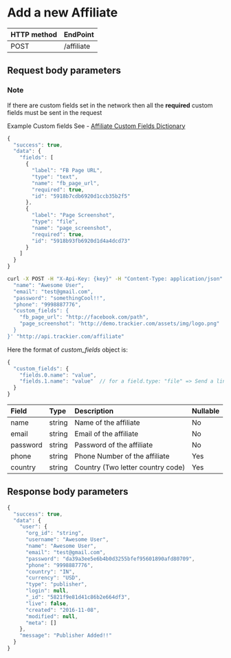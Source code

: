 # Add a new Affiliate

| **HTTP method** | **EndPoint** |
| :--- | :--- |
| POST | /affiliate |

## **Request body parameters**

### Note

If there are custom fields set in the network then all the **required** custom fields must be sent in the request

Example Custom fields See - [Affiliate Custom Fields Dictionary](../dict/custom-fields/)

```javascript
{
  "success": true,
  "data": {
    "fields": [
      {
        "label": "FB Page URL",
        "type": "text",
        "name": "fb_page_url",
        "required": true,
        "id": "5918b7cdb6920d1ccb35b2f5"
      },
      {
        "label": "Page Screenshot",
        "type": "file",
        "name": "page_screenshot",
        "required": true,
        "id": "5918b93fb6920d1d4a4dcd73"
      }
    ]
  }
}
```

```bash
curl -X POST -H "X-Api-Key: {key}" -H "Content-Type: application/json" -H "Cache-Control: no-cache" -H "Postman-Token: cc5d7610-80aa-8f1b-983d-fc5712fcfb53" -d '{
  "name": "Awesome User",
  "email": "test@gmail.com",
  "password": "somethingCool!!",
  "phone": "9998887776",
  "custom_fields": {
    "fb_page_url": "http://facebook.com/path",
    "page_screenshot": "http://demo.trackier.com/assets/img/logo.png"  
  }
}' "http://api.trackier.com/affiliate"
```

Here the format of _custom\_fields_ object is:

```javascript
{
  "custom_fields": {
    "fields.0.name": "value",
    "fields.1.name": "value"  // for a field.type: "file" => Send a link to the corresponding IMAGE/PDF file
  }
}
```

| Field | Type | Description | Nullable |
| :--- | :--- | :--- | :--- |
| name | string | Name of the affiliate | No |
| email | string | Email of the affiliate | No |
| password | string | Password of the affiliate | No |
| phone | string | Phone Number of the affiliate | Yes |
| country | string | Country \(Two letter country code\) | Yes |

## **Response body parameters**

```javascript
{
  "success": true,
  "data": {
    "user": {
      "org_id": "string",
      "username": "Awesome User",
      "name": "Awesome User",
      "email": "test@gmail.com",
      "password": "da39a3ee5e6b4b0d3255bfef95601890afd80709",
      "phone": "9998887776",
      "country": "IN",
      "currency": "USD",
      "type": "publisher",
      "login": null,
      "_id": "5821f9e81d41c86b2e664df3",
      "live": false,
      "created": "2016-11-08",
      "modified": null,
      "meta": []
    },
    "message": "Publisher Added!!"
  }
}
```

